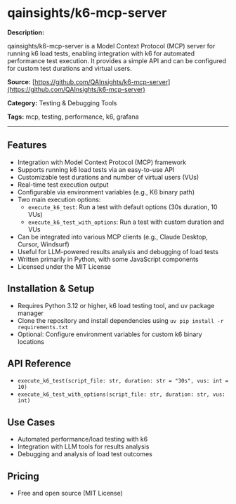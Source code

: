# qainsights/k6-mcp-server

**Description:**

qainsights/k6-mcp-server is a Model Context Protocol (MCP) server for running k6 load tests, enabling integration with k6 for automated performance test execution. It provides a simple API and can be configured for custom test durations and virtual users.

**Source:** [https://github.com/QAInsights/k6-mcp-server](https://github.com/QAInsights/k6-mcp-server)

**Category:** Testing & Debugging Tools

**Tags:** mcp, testing, performance, k6, grafana

---

## Features

- Integration with Model Context Protocol (MCP) framework
- Supports running k6 load tests via an easy-to-use API
- Customizable test durations and number of virtual users (VUs)
- Real-time test execution output
- Configurable via environment variables (e.g., K6 binary path)
- Two main execution options:
  - `execute_k6_test`: Run a test with default options (30s duration, 10 VUs)
  - `execute_k6_test_with_options`: Run a test with custom duration and VUs
- Can be integrated into various MCP clients (e.g., Claude Desktop, Cursor, Windsurf)
- Useful for LLM-powered results analysis and debugging of load tests
- Written primarily in Python, with some JavaScript components
- Licensed under the MIT License

## Installation & Setup

- Requires Python 3.12 or higher, k6 load testing tool, and uv package manager
- Clone the repository and install dependencies using `uv pip install -r requirements.txt`
- Optional: Configure environment variables for custom k6 binary locations

## API Reference

- `execute_k6_test(script_file: str, duration: str = "30s", vus: int = 10)`
- `execute_k6_test_with_options(script_file: str, duration: str, vus: int)`

## Use Cases

- Automated performance/load testing with k6
- Integration with LLM tools for results analysis
- Debugging and analysis of load test outcomes

## Pricing

- Free and open source (MIT License)